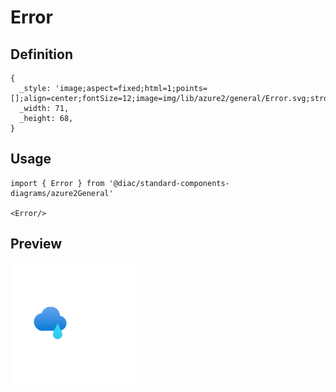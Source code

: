 # Error

## Definition

```
{
  _style: 'image;aspect=fixed;html=1;points=[];align=center;fontSize=12;image=img/lib/azure2/general/Error.svg;strokeColor=none;',
  _width: 71,
  _height: 68,
}
```

## Usage

```
import { Error } from '@diac/standard-components-diagrams/azure2General'

<Error/>
```

## Preview

<img src="./error.png" width="200"/>
